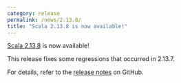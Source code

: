 ```yaml
---
category: release
permalink: /news/2.13.8/
title: "Scala 2.13.8 is now available!"
---
```

[Scala 2.13.8](https://github.com/scala/scala/releases/tag/v2.13.8) is now available!

This release fixes some regressions that occurred in 2.13.7.

For details, refer to the [release notes](https://github.com/scala/scala/releases/tag/v2.13.8) on GitHub.
